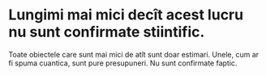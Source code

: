 # Lungimi mai mici decît acest lucru nu sunt confirmate stiintific.

Toate obiectele care sunt mai mici de atît sunt doar estimari. Unele, cum ar fi
spuma cuantica, sunt pure presupuneri. Nu sunt confirmate faptic.
